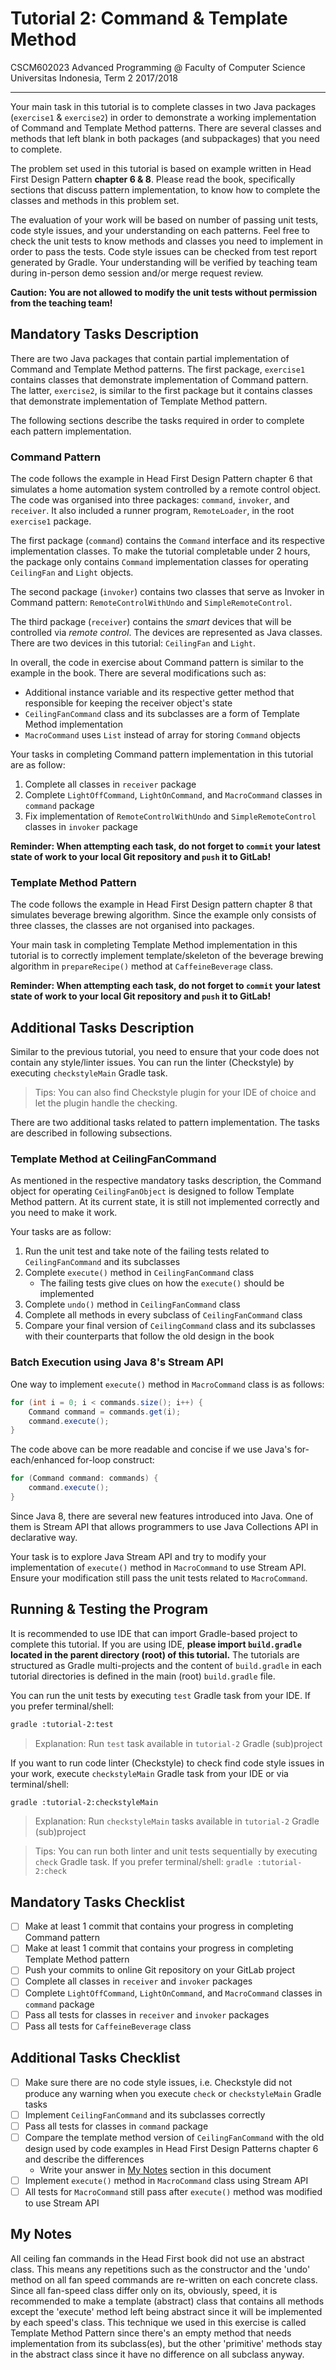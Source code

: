 # Tutorial 2: Command & Template Method

CSCM602023 Advanced Programming @ Faculty of Computer Science Universitas
Indonesia, Term 2 2017/2018

* * *

Your main task in this tutorial is to complete classes in two Java packages
(`exercise1` & `exercise2`) in order to demonstrate a working implementation of
Command and Template Method patterns. There are several classes and methods that
left blank in both packages (and subpackages) that you need to complete.

The problem set used in this tutorial is based on example written in Head First
Design Pattern **chapter 6 & 8**. Please read the book, specifically sections that
discuss pattern implementation, to know how to complete the classes and
methods in this problem set.

The evaluation of your work will be based on number of passing unit tests,
code style issues, and your understanding on each patterns. Feel free to check
the unit tests to know methods and classes you need to implement in order
to pass the tests. Code style issues can be checked from test report generated
by Gradle. Your understanding will be verified by teaching team during in-person
demo session and/or merge request review.

**Caution: You are not allowed to modify the unit tests without permission from
the teaching team!**

## Mandatory Tasks Description

There are two Java packages that contain partial implementation of Command and
Template Method patterns. The first package, `exercise1` contains classes that
demonstrate implementation of Command pattern. The latter, `exercise2`, is
similar to the first package but it contains classes that demonstrate
implementation of Template Method pattern.

The following sections describe the tasks required in order to complete
each pattern implementation.

### Command Pattern

The code follows the example in Head First Design Pattern chapter 6 that
simulates a home automation system controlled by a remote control object.
The code was organised into three packages: `command`, `invoker`, and
`receiver`. It also included a runner program, `RemoteLoader`, in the
root `exercise1` package.

The first package (`command`) contains the `Command` interface and its
respective implementation classes. To make the tutorial completable under
2 hours, the package only contains `Command` implementation classes for
operating `CeilingFan` and `Light` objects.

The second package (`invoker`) contains two classes that serve as Invoker
in Command pattern: `RemoteControlWithUndo` and `SimpleRemoteControl`.

The third package (`receiver`) contains the *smart* devices that will
be controlled via *remote control*. The devices are represented as Java
classes. There are two devices in this tutorial: `CeilingFan` and `Light`.

In overall, the code in exercise about Command pattern is similar to the
example in the book. There are several modifications such as:

- Additional instance variable and its respective getter method that
responsible for keeping the receiver object's state
- `CeilingFanCommand` class and its subclasses are a form of Template
Method implementation
- `MacroCommand` uses `List` instead of array for storing `Command` objects

Your tasks in completing Command pattern implementation in this tutorial
are as follow:

1. Complete all classes in `receiver` package
2. Complete `LightOffCommand`, `LightOnCommand`, and `MacroCommand` classes in
`command` package
3. Fix implementation of `RemoteControlWithUndo` and `SimpleRemoteControl`
classes in `invoker` package

**Reminder: When attempting each task, do not forget to `commit` your latest
state of work to your local Git repository and `push` it to GitLab!**

### Template Method Pattern

The code follows the example in Head First Design pattern chapter 8 that
simulates beverage brewing algorithm. Since the example only consists of
three classes, the classes are not organised into packages.

Your main task in completing Template Method implementation in this tutorial
is to correctly implement template/skeleton of the beverage brewing algorithm
in `prepareRecipe()` method at `CaffeineBeverage` class.

**Reminder: When attempting each task, do not forget to `commit` your latest
state of work to your local Git repository and `push` it to GitLab!**

## Additional Tasks Description

Similar to the previous tutorial, you need to ensure that your code does not
contain any style/linter issues. You can run the linter (Checkstyle) by
executing `checkstyleMain` Gradle task.

> Tips: You can also find Checkstyle plugin for your IDE of choice and let
> the plugin handle the checking.

There are two additional tasks related to pattern implementation. The tasks
are described in following subsections.

### Template Method at CeilingFanCommand

As mentioned in the respective mandatory tasks description, the Command object
for operating `CeilingFanObject` is designed to follow Template Method pattern.
At its current state, it is still not implemented correctly and you need to
make it work.

Your tasks are as follow:

1. Run the unit test and take note of the failing tests related to
`CeilingFanCommand` and its subclasses
2. Complete `execute()` method in `CeilingFanCommand` class
    - The failing tests give clues on how the `execute()` should be implemented
3. Complete `undo()` method in `CeilingFanCommand` class
4. Complete all methods in every subclass of `CeilingFanCommand` class
5. Compare your final version of `CeilingCommand` class and its subclasses with
their counterparts that follow the old design in the book

### Batch Execution using Java 8's Stream API

One way to implement `execute()` method in `MacroCommand` class is as follows:

```java
for (int i = 0; i < commands.size(); i++) {
    Command command = commands.get(i);
    command.execute();
}
```

The code above can be more readable and concise if we use Java's
for-each/enhanced for-loop construct:

```java
for (Command command: commands) {
    command.execute();
}
```

Since Java 8, there are several new features introduced into Java. One of them
is Stream API that allows programmers to use Java Collections API in declarative
way.

Your task is to explore Java Stream API and try to modify your implementation of
`execute()` method in `MacroCommand` to use Stream API. Ensure your modification
still pass the unit tests related to `MacroCommand`.

## Running & Testing the Program

It is recommended to use IDE that can import Gradle-based project to complete this
tutorial. If you are using IDE, **please import `build.gradle` located in the
parent directory (root) of this tutorial.** The tutorials are structured as
Gradle multi-projects and the content of `build.gradle` in each tutorial
directories is defined in the main (root) `build.gradle` file.

You can run the unit tests by executing `test` Gradle task from your IDE. If you
prefer terminal/shell:

```bash
gradle :tutorial-2:test
```

> Explanation: Run `test` task available in `tutorial-2` Gradle (sub)project

If you want to run code linter (Checkstyle) to check find code style issues in
your work, execute `checkstyleMain` Gradle task from your IDE or via
terminal/shell:

```bash
gradle :tutorial-2:checkstyleMain
```

> Explanation: Run `checkstyleMain` tasks available in `tutorial-2` Gradle
> (sub)project

> Tips: You can run both linter and unit tests sequentially by executing `check`
> Gradle task. If you prefer terminal/shell: `gradle :tutorial-2:check`

## Mandatory Tasks Checklist

- [ ] Make at least 1 commit that contains your progress in completing
Command pattern
- [ ] Make at least 1 commit that contains your progress in completing
Template Method pattern
- [ ] Push your commits to online Git repository on your GitLab project
- [ ] Complete all classes in `receiver` and `invoker` packages
- [ ] Complete `LightOffCommand`, `LightOnCommand`, and `MacroCommand`
classes in `command` package
- [ ] Pass all tests for classes in `receiver` and `invoker` packages
- [ ] Pass all tests for `CaffeineBeverage` class

## Additional Tasks Checklist

- [ ] Make sure there are no code style issues, i.e. Checkstyle did not
produce any warning when you execute `check` or `checkstyleMain` Gradle
tasks
- [ ] Implement `CeilingFanCommand` and its subclasses correctly
- [ ] Pass all tests for classes in `command` package
- [ ] Compare the template method version of `CeilingFanCommand` with the
old design used by code examples in Head First Design Patterns chapter 6
and describe the differences
    - Write your answer in [My Notes](#my-notes) section in this document
- [ ] Implement `execute()` method in `MacroCommand` class using Stream API
- [ ] All tests for `MacroCommand` still pass after `execute()` method was
modified to use Stream API

## My Notes

   All ceiling fan commands in the Head First book did not use an abstract class.
This means any repetitions such as the constructor and the 'undo' method on all fan 
speed commands are re-written on each concrete class. Since all fan-speed class
differ only on its, obviously, speed, it is recommended to make a template (abstract)
class that contains all methods except the 'execute' method left being abstract since
it will be implemented by each speed's class. This technique we used in this exercise
is called Template Method Pattern since there's an empty method that needs
implementation from its subclass(es), but the other 'primitive' methods stay in the
abstract class since it have no difference on all subclass anyway.
